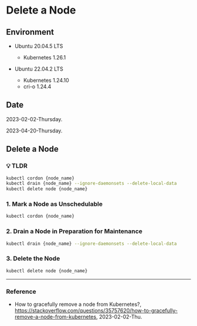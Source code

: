 # Delete a Node

## Environment

- Ubuntu 20.04.5 LTS
  - Kubernetes 1.26.1

- Ubuntu 22.04.2 LTS
  - Kubernetes 1.24.10
  - cri-o 1.24.4

## Date

2023-02-02-Thursday.

2023-04-20-Thursday.

## Delete a Node

### :bulb: TLDR

```Bash
kubectl cordon {node_name}
kubectl drain {node_name} --ignore-daemonsets --delete-local-data
kubectl delete node {node_name}
```

### 1. Mark a Node as Unschedulable 

```Bash
kubectl cordon {node_name}
```

### 2. Drain a Node in Preparation for Maintenance

```Bash
kubectl drain {node_name} --ignore-daemonsets --delete-local-data
```

### 3. Delete the Node

```Bash
kubectl delete node {node_name}
```

---

### Reference
- How to gracefully remove a node from Kubernetes?, https://stackoverflow.com/questions/35757620/how-to-gracefully-remove-a-node-from-kubernetes, 2023-02-02-Thu.
